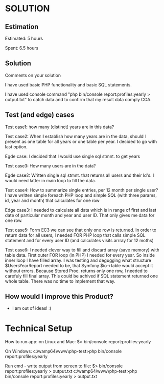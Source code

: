 SOLUTION
========

Estimation
----------
Estimated: 5 hours

Spent: 6.5 hours


Solution
--------
Comments on your solution

I have used basic PHP functionality and basic SQL statements.

I have used console command "php bin/console report:profiles:yearly > output.txt" to catch data and to confirm that my result data comply COA.


Test (and edge) cases
---------------------
Test case1: how many (distinct) years are in this data?

Test case2: When I establish how many years are in the data, should I present as one table for all years or one table per year. I decided to go with last option.

Egde case: I decided that I would use single sql stmnt. to get years

Test case3: How many users are in the data?

Egde case2: Written single sql stmnt. that returns all users and their Id's. I would need latter in main loop to fill the data.

Test case4: How to summarize single entries, per 12 month per single user? I have written simple foreach PHP loop and simple SQL (with three params, id, year and month) that calculates for one row

Edge case3: I needed to calculate all data which is in range of first and last date of particular month and year and user ID. That only gives me data for one row.

Test case5: Form EC3 we can see that only one row is returned. In order to return data for all users, I needed FOR PHP loop that calls simple SQL statement and for every user ID (and calculates visits arrray for 12 moths)

Test case6: I needed clever way to fill and discard array (save memory) with table data. First outer FOR loop (in PHP) I needed for every year. So inside inner loop I have filled array. I was testing and degugging what structure $UsersYearReport needed to be, that Symfony $io->table would accept it without errors. Because Stored Proc. returns only one row, I needed to carefuly fill final array. This could be achived if SQL statement returned one whole table. There was no time to implement that way. 


How would I improve this Product?
---------------------------------
- I am out of ideas! :)

Technical Setup
===============

How to run app:
on Linux and Mac:
$> bin/console report:profiles:yearly

On Windows:
c:\wamp64\www\php-test>php bin/console report:profiles:yearly

Run cmd - write output from screen to file:
$> bin/console report:profiles:yearly > output.txt
c:\wamp64\www\php-test>php bin/console report:profiles:yearly > output.txt

